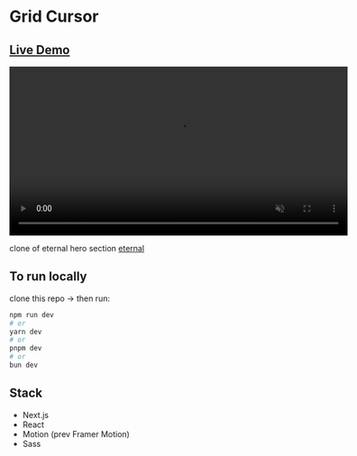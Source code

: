 # Grid Cursor

## [Live Demo](https://grid.frhn.me/)

<div style="text-align: center;">
  <video src="https://media.frhn.me/socialgrid.mp4" controls autoplay loop muted width="600"></video>
</div>

clone of eternal hero section [eternal](https://www.eternal.com/)

## To run locally

clone this repo -> then run:

```bash
npm run dev
# or
yarn dev
# or
pnpm dev
# or
bun dev
```

## Stack

- Next.js
- React
- Motion (prev Framer Motion)
- Sass